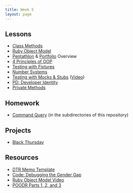 ```yaml
---
title: Week 5
layout: page
---
```


## Lessons

<!-- * [Object Relational Mapping](../lessons/object_relational_mapping) -->
<!-- add code-debugging the gender gap link? -->
* [Class Methods](../slides/class_methods)
* [Ruby Object Model](../lessons/ruby_object_model)
* [Pentathlon](../pentathlon) & [Portfolio](../portfolios) Overview
* [4 Principles of OOP](../lessons/four_pillars_of_oop)
* [Testing with Fixtures](../lessons/fixtures)
* [Number Systems](../lessons/number_systems)
* [Testing with Mocks & Stubs](../lessons/mocks_stubs) ([Video](https://vimeo.com/157333800))
* [PD: Developer Identity](../../career_development_curriculum/module_one/developer_identity)
* [Private Methods](../lessons/private_methods)


## Homework

* [Command Query](https://github.com/turingschool/ruby-exercises/) (in the subdirectories of this repository)


## Projects

* [Black Thursday](../projects/black_thursday)


## Resources

* [DTR Memo Template](https://docs.google.com/document/d/1zMtgWhODQuP3KBNhrg6PtmPUkw0DIskqgggeyEzYZi4/edit)
* [Code: Debugging the Gender Gap](https://www.codedoc.co/)
* [Ruby Object Model Video](https://vimeo.com/160952993)
* [POODR Parts 1, 2, and 3](../lessons/performance_of_code)
